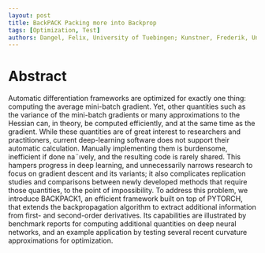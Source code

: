 ```yaml
---
layout: post
title: BackPACK Packing more into Backprop
tags: [Optimization, Test]
authors: Dangel, Felix, University of Tuebingen; Kunstner, Frederik, University of Tuebingen; Hennig, Philipp, University of Tuebingen
---
```


# Abstract

Automatic differentiation frameworks are optimized for exactly one thing: computing the average mini-batch gradient. Yet, other quantities such as the variance
of the mini-batch gradients or many approximations to the Hessian can, in theory,
be computed efficiently, and at the same time as the gradient. While these quantities
are of great interest to researchers and practitioners, current deep-learning
software does not support their automatic calculation. Manually implementing
them is burdensome, inefficient if done na¨ıvely, and the resulting code is rarely
shared. This hampers progress in deep learning, and unnecessarily narrows research
to focus on gradient descent and its variants; it also complicates replication
studies and comparisons between newly developed methods that require
those quantities, to the point of impossibility. To address this problem, we introduce
BACKPACK1, an efficient framework built on top of PYTORCH, that extends
the backpropagation algorithm to extract additional information from first- and
second-order derivatives. Its capabilities are illustrated by benchmark reports for
computing additional quantities on deep neural networks, and an example application
by testing several recent curvature approximations for optimization.
